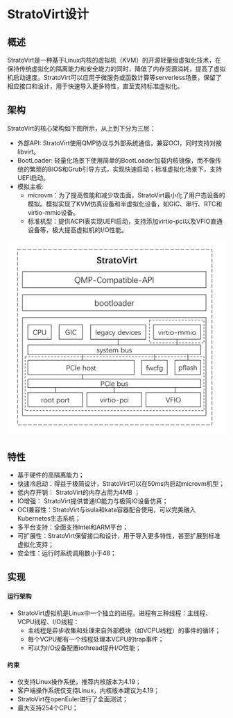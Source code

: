 # StratoVirt设计

## 概述

StratoVirt是一种基于Linux内核的虚拟机（KVM）的开源轻量级虚拟化技术，在保持传统虚拟化的隔离能力和安全能力的同时，降低了内存资源消耗，提高了虚拟机启动速度。StratoVirt可以应用于微服务或函数计算等serverless场景，保留了相应接口和设计，用于快速导入更多特性，直至支持标准虚拟化。

## 架构

StratoVirt的核心架构如下图所示，从上到下分为三层：

- 外部API: StratoVirt使用QMP协议与外部系统通信，兼容OCI，同时支持对接libvirt。
- BootLoader: 轻量化场景下使用简单的BootLoader加载内核镜像，而不像传统的繁琐的BIOS和Grub引导方式，实现快速启动；标准虚拟化场景下，支持UEFI启动。
- 模拟主板:
  - microvm：为了提高性能和减少攻击面，StratoVirt最小化了用户态设备的模拟。模拟实现了KVM仿真设备和半虚拟化设备，如GIC、串行、RTC和virtio-mmio设备。
  - 标准机型：提供ACPI表实现UEFI启动，支持添加virtio-pci以及VFIO直通设备等，极大提高虚拟机的I/O性能。

 ![image](images/StratoVirt-arch.png)

## 特性

- 基于硬件的高隔离能力；
- 快速冷启动：得益于极简设计，StratoVirt可以在50ms内启动microvm机型；
- 低内存开销： StratoVirt的内存占用为4MB ；
- IO增强： StratoVirt提供普通IO能力与极简IO设备仿真；
- OCI兼容性：StratoVirt与isula和kata容器配合使用，可以完美融入Kubernetes生态系统；
- 多平台支持：全面支持Intel和ARM平台；
- 可扩展性：StratoVirt保留接口和设计，用于导入更多特性，甚至扩展到标准虚拟化支持；
- 安全性：运行时系统调用数小于48；

## 实现

#### 运行架构

- StratoVirt虚拟机是Linux中一个独立的进程。进程有三种线程：主线程、VCPU线程、I/O线程：
  - 主线程是异步收集和处理来自外部模块（如VCPU线程）的事件的循环；
  - 每个VCPU都有一个线程处理本VCPU的trap事件；
  - 可以为I/O设备配置iothread提升I/O性能；

#### 约束

- 仅支持Linux操作系统，推荐内核版本为4.19；
- 客户端操作系统仅支持Linux，内核版本建议为4.19；
- StratoVirt在openEuler进行了全面测试；
- 最大支持254个CPU；
